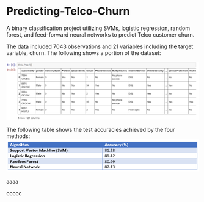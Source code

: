 # Predicting-Telco-Churn
A binary classification project utilizing SVMs, logistic regression, random forest, and feed-forward neural networks to predict Telco customer churn. 

The data included 7043 observations and 21 variables including the target variable, churn. The following shows a portion of the dataset:

![alt text](telco_img.PNG)

The following table shows the test accuracies achieved by the four methods:
![alt text](telco2_img.PNG)

aaaa


ccccc
